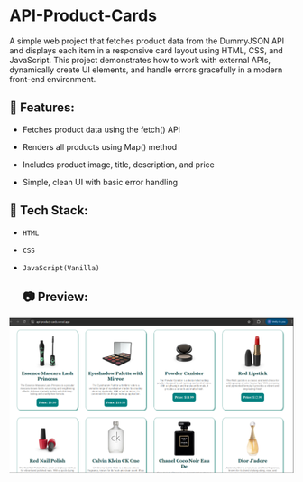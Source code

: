 # API-Product-Cards
A simple web project that fetches product data from the DummyJSON API and displays each item in a responsive card layout using HTML, CSS, and JavaScript. This project demonstrates how to work with external APIs, dynamically create UI elements, and handle errors gracefully in a modern front-end environment.

## 🔧 Features:
* Fetches product data using the fetch() API

* Renders all products using Map() method

* Includes product image, title, description, and price

* Simple, clean UI with basic error handling

## 🚀 Tech Stack:
* `HTML`
* `CSS`
* `JavaScript(Vanilla)`

   ## 📷 Preview:
![Card Slider Preview](./screenshot.png)



